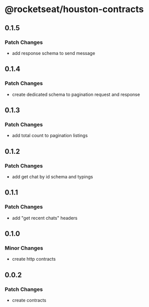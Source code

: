 # @rocketseat/houston-contracts

## 0.1.5

### Patch Changes

- add response schema to send message

## 0.1.4

### Patch Changes

- create dedicated schema to pagination request and response

## 0.1.3

### Patch Changes

- add total count to pagination listings

## 0.1.2

### Patch Changes

- add get chat by id schema and typings

## 0.1.1

### Patch Changes

- add "get recent chats" headers

## 0.1.0

### Minor Changes

- create http contracts

## 0.0.2

### Patch Changes

- create contracts
